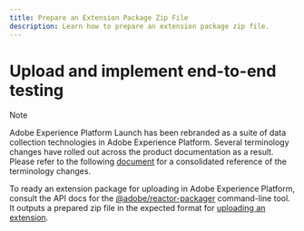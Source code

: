 ```yaml
---
title: Prepare an Extension Package Zip File
description: Learn how to prepare an extension package zip file.
---
```

# Upload and implement end-to-end testing

>[!NOTE]
>
>Adobe Experience Platform Launch has been rebranded as a suite of data collection technologies in Adobe Experience Platform. Several terminology changes have rolled out across the product documentation as a result. Please refer to the following [document](../../term-updates.md) for a consolidated reference of the terminology changes.

To ready an extension package for uploading in Adobe Experience Platform, consult the API docs for the [@adobe/reactor-packager](https://www.npmjs.com/package/@adobe/reactor-packager) command-line tool. It outputs a prepared zip file in the expected format for [uploading an extension](./upload-and-test.md).
